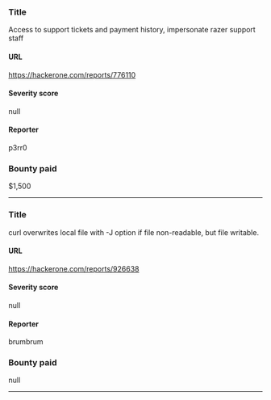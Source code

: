 ### Title
Access to support tickets and payment history, impersonate razer support staff
#### URL 
https://hackerone.com/reports/776110
#### Severity score
null
#### Reporter 
p3rr0
### Bounty paid
$1,500


---


### Title
curl overwrites local file with -J option if file non-readable, but file writable.
#### URL 
https://hackerone.com/reports/926638
#### Severity score
null
#### Reporter 
brumbrum
### Bounty paid
null


---


